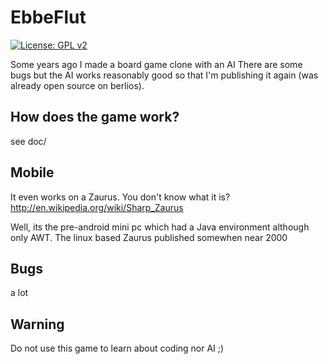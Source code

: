 # EbbeFlut

[![License: GPL v2](https://img.shields.io/badge/License-GPL%20v2-blue.svg)](https://img.shields.io/badge/License-GPL%20v2-blue.svg)

Some years ago I made a board game clone with an AI
There are some bugs but the AI works reasonably good so that
I'm publishing it again (was already open source on berlios).

## How does the game work?

see doc/


## Mobile

It even works on a Zaurus. You don't know what it is?
http://en.wikipedia.org/wiki/Sharp_Zaurus

Well, its the pre-android mini pc which had a Java environment although only
AWT. The linux based Zaurus published somewhen near 2000


## Bugs

a lot


## Warning

Do not use this game to learn about coding nor AI ;)
